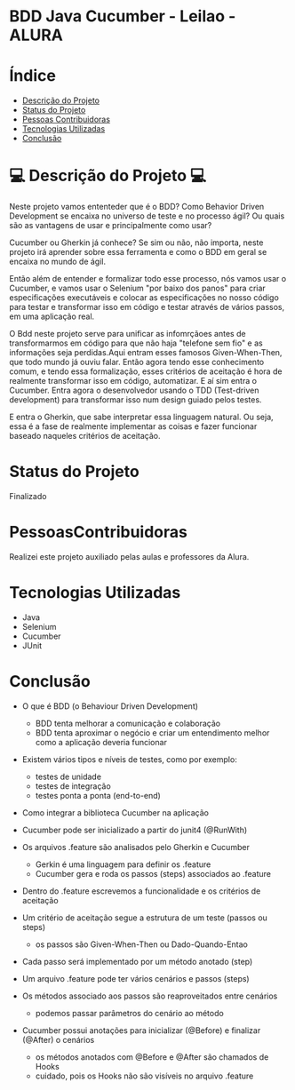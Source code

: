 
# BDD Java Cucumber - Leilao - ALURA

# Índice 

* [Descrição do Projeto](#descrição-do-projeto)
* [Status do Projeto](#status-do-Projeto)
* [Pessoas Contribuidoras](#pessoas-contribuidoras)
* [Tecnologias Utilizadas](#tecnologias-utilizadas)
* [Conclusão](#conclusão)

# 💻 Descrição do Projeto 💻

Neste projeto vamos ententeder que é o BDD? Como  Behavior Driven Development se encaixa no universo de teste e no processo ágil? Ou quais são as vantagens de usar e principalmente como usar?

Cucumber ou Gherkin já conhece? Se sim ou não, não importa, neste projeto irá aprender sobre essa ferramenta e como o BDD em geral se encaixa no mundo de ágil.

Então além de entender e formalizar todo esse processo, nós vamos usar o Cucumber, e vamos usar o Selenium "por baixo dos panos" para criar especificações executáveis e colocar as especificações no nosso código para testar e transformar isso em código e testar através de vários passos, em uma aplicação real.

O Bdd neste projeto serve para unificar as infomrçãoes antes de transformarmos  em código para que não haja "telefone sem fio" e as informações seja perdidas.Aqui entram esses famosos Given-When-Then, que todo mundo já ouviu falar.
Então  agora tendo esse conhecimento comum, e tendo essa formalização, esses critérios de aceitação é hora de realmente transformar isso em código, automatizar. E aí sim entra o Cucumber. Entra agora o desenvolvedor usando o TDD (Test-driven development) para transformar isso num design guiado pelos testes.

E entra o Gherkin, que sabe interpretar essa linguagem natural. Ou seja, essa é a fase de realmente implementar as coisas e fazer funcionar baseado naqueles critérios de aceitação.



# Status do Projeto
Finalizado


# PessoasContribuidoras
 Realizei este projeto auxiliado pelas aulas e professores da Alura.
 
 # Tecnologias Utilizadas
- Java
- Selenium
- Cucumber
- JUnit
 
# Conclusão

- O que é BDD (o Behaviour Driven Development)
  - BDD tenta melhorar a comunicação e colaboração
  - BDD tenta aproximar o negócio e criar um entendimento melhor como a aplicação deveria funcionar

- Existem vários tipos e níveis de testes, como por exemplo:
  - testes de unidade
  - testes de integração
  - testes ponta a ponta (end-to-end)


- Como integrar a biblioteca Cucumber na aplicação
- Cucumber pode ser inicializado a partir do junit4 (@RunWith)

- Os arquivos .feature são analisados pelo Gherkin e Cucumber
  - Gerkin é uma linguagem para definir os .feature
  - Cucumber gera e roda os passos (steps) associados ao .feature

- Dentro do .feature escrevemos a funcionalidade e os critérios de aceitação
- Um critério de aceitação segue a estrutura de um teste (passos ou steps)
  - os passos são Given-When-Then ou Dado-Quando-Entao
- Cada passo será implementado por um método anotado (step)
- Um arquivo .feature pode ter vários cenários e passos (steps)
- Os métodos associado aos passos são reaproveitados entre cenários
  - podemos passar parâmetros do cenário ao método
- Cucumber possui anotações para inicializar (@Before) e finalizar (@After) o cenários
  - os métodos anotados com @Before e @After são chamados de Hooks
  - cuidado, pois os Hooks não são visíveis no arquivo .feature
